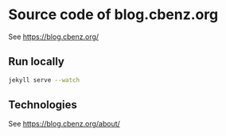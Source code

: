 # Source code of blog.cbenz.org

See https://blog.cbenz.org/

## Run locally

```sh
jekyll serve --watch
```

## Technologies

See https://blog.cbenz.org/about/

